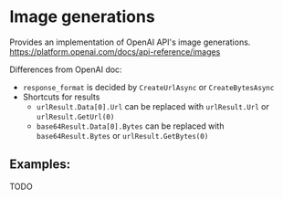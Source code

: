 # Image generations

Provides an implementation of OpenAI API's image generations.
https://platform.openai.com/docs/api-reference/images

Differences from OpenAI doc:
- `response_format` is decided by `CreateUrlAsync` or `CreateBytesAsync`
- Shortcuts for results
  - `urlResult.Data[0].Url` can be replaced with `urlResult.Url` or `urlResult.GetUrl(0)`
  - `base64Result.Data[0].Bytes` can be replaced with `base64Result.Bytes` or `urlResult.GetBytes(0)`

## Examples:
TODO